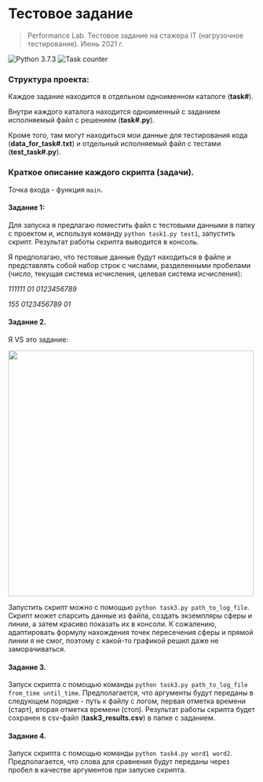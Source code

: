 # Тестовое задание 
> Performance Lab. Тестовое задание на стажера IT (нагрузочное тестирование). Июнь 2021 г.

![Python 3.7.3](https://img.shields.io/badge/python-v3.7.3-blue) ![Task counter](https://img.shields.io/badge/tasks_counter-3/4-green)

### Структура проекта:
Каждое задание находится в отдельном одноименном каталоге (**task#**). 

Внутри каждого каталога находится одноименный с заданием исполняемый файл с решением (**task#.py**). 

Кроме того, там могут находиться мои данные для тестирования кода (**data_for_task#.txt**) и отдельный исполняемый файл с тестами (**test_task#.py**).

### Краткое описание каждого скрипта (задачи).

Точка входа - функция `main`. 

#### Задание 1:

Для запуска я предлагаю поместить файл с тестовыми данными в папку с проектом и, используя команду `python task1.py test1`, запустить скрипт. Результат работы скрипта выводится в консоль.

Я предполагаю, что тестовые данные будут находиться в файле и представлять собой набор строк с числами, разделенными пробелами (число, текущая система исчисления, целевая система исчисления):

*111111 01 0123456789*

*155 0123456789 01*

#### Задание 2.

Я VS это задание:

<a href="url"><img src="https://github.com/Interligo/python-performance-lab-test-task-1/blob/main/task2/task2_result.jpg" align="center" height="500" width="500"></a>

Запустить скрипт можно с помощью `python task3.py path_to_log_file`. Скрипт может спарсить данные из файла, создать экземпляры сферы и линии, а затем красиво показать их в консоли. К сожалению, адаптировать формулу нахождения точек пересечения сферы и прямой линии я не смог, поэтому с какой-то графикой решил даже не заморачиваться.

#### Задание 3.

Запуск скрипта с помощью команды `python task3.py path_to_log_file from_time until_time`. Предполагается, что аргументы будут переданы в следующем порядке - путь к файлу с логом, первая отметка времени (старт), вторая отметка времени (стоп). Результат работы скрипта будет сохранен в csv-файл (**task3_results.csv**) в папке с заданием.

#### Задание 4.

Запуск скрипта с помощью команды `python task4.py word1 word2`. Предполагается, что слова для сравнения будут переданы через пробел в качестве аргументов при запуске скрипта.
